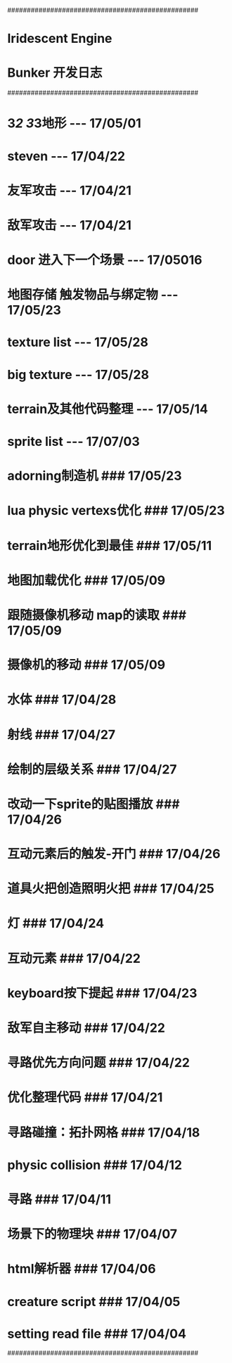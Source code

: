 #################################################
# Iridescent Engine								#
# Bunker 开发日志								#
#################################################
# 3*2 3*3地形				---		17/05/01	#
# steven					---		17/04/22	#
# 友军攻击					---		17/04/21	#
# 敌军攻击					---		17/04/21	#
# door 进入下一个场景		---		17/05016	#
# 地图存储 触发物品与绑定物 ---		17/05/23	#
# texture list				---		17/05/28	#
# big texture				---		17/05/28	#
# terrain及其他代码整理		---		17/05/14	#
# sprite list				---		17/07/03	#
# adorning制造机			###		17/05/23	#
# lua physic vertexs优化	###		17/05/23	#
# terrain地形优化到最佳		###		17/05/11	#
# 地图加载优化				###		17/05/09	#
# 跟随摄像机移动 map的读取	###		17/05/09	#
# 摄像机的移动				###		17/05/09	#
# 水体						###		17/04/28	#
# 射线						###		17/04/27	#
# 绘制的层级关系			###		17/04/27	#
# 改动一下sprite的贴图播放	###		17/04/26	#
# 互动元素后的触发-开门		###		17/04/26	#
# 道具火把创造照明火把		###		17/04/25	#
# 灯						###		17/04/24	#
# 互动元素					###		17/04/22	#
# keyboard按下提起			###		17/04/23	#
# 敌军自主移动				###		17/04/22	#
# 寻路优先方向问题			###		17/04/22	#
# 优化整理代码				###		17/04/21	#
# 寻路碰撞：拓扑网格		###		17/04/18	#
# physic collision			###		17/04/12	#
# 寻路						###		17/04/11	#
# 场景下的物理块			###		17/04/07	#
# html解析器				###		17/04/06	#
# creature script			###		17/04/05	#
# setting read file			###		17/04/04	#
#################################################